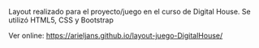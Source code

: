 Layout realizado para el proyecto/juego en el curso de Digital House. Se utilizó HTML5, CSS y Bootstrap

Ver online:  https://arieljans.github.io/layout-juego-DigitalHouse/

